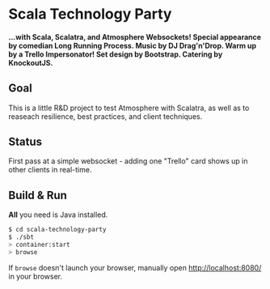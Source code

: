 # Scala Technology Party #

#### ...with Scala, Scalatra, and Atmosphere Websockets! Special appearance by comedian Long Running Process. Music by DJ Drag'n'Drop. Warm up by a Trello Impersonator! Set design by Bootstrap. Catering by KnockoutJS.

## Goal
This is a little R&D project to test Atmosphere with Scalatra, as well as to reaseach resilience, best practices, and client techniques. 

## Status
First pass at a simple websocket - adding one "Trello" card shows up in other clients in real-time.

## Build & Run ##

**All** you need is Java installed.

```sh
$ cd scala-technology-party
$ ./sbt
> container:start
> browse
```

If `browse` doesn't launch your browser, manually open [http://localhost:8080/](http://localhost:8080/) in your browser.
